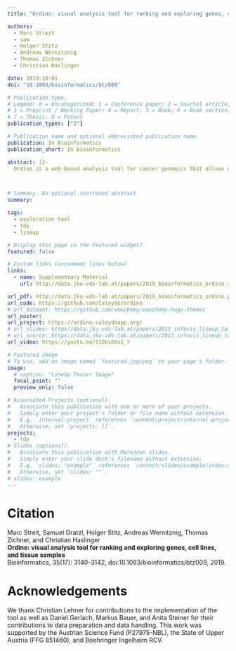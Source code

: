 ```yaml
---
title: "Ordino: visual analysis tool for ranking and exploring genes, cell lines, and tissue samples"

authors:
  - Marc Streit
  - sam
  - Holger Stitz
  - Andreas Wernitznig
  - Thomas Zichner
  - Christian Haslinger

date: 2019-10-01
doi: "10.1093/bioinformatics/btz009"

# Publication type.
# Legend: 0 = Uncategorized; 1 = Conference paper; 2 = Journal article;
# 3 = Preprint / Working Paper; 4 = Report; 5 = Book; 6 = Book section;
# 7 = Thesis; 8 = Patent
publication_types: ["2"]

# Publication name and optional abbreviated publication name.
publication: In Bioinformatics
publication_short: In Bioinformatics

abstract: |2-
  Ordino is a web-based analysis tool for cancer genomics that allows users to flexibly rank, filter and explore genes, cell lines and tissue samples based on pre-loaded data, including The Cancer Genome Atlas, the Cancer Cell Line Encyclopedia and manually uploaded information. Interactive tabular data visualization that facilitates the user-driven prioritization process forms a core component of Ordino. Detail views of selected items complement the exploration. Findings can be stored, shared and reproduced via the integrated session management.



# Summary. An optional shortened abstract.
summary:

tags:
  - exploration tool
  - tdp
  - lineup

# Display this page in the Featured widget?
featured: false

# Custom links (uncomment lines below)
links:
  - name: Supplementary Material
    url: http://data.jku-vds-lab.at/papers/2019_bioinformatics_ordino_supplement.pdf

url_pdf: http://data.jku-vds-lab.at/papers/2019_bioinformatics_ordino.pdf
url_code: https://github.com/Caleydo/ordino
# url_dataset: https://github.com/wowchemy/wowchemy-hugo-themes
url_poster:
url_project: https://ordino.caleydoapp.org/
# url_slides: https//data.jku-vds-lab.at/papers/2013_infovis_lineup_talk.pdf
# url_source: https://data.jku-vds-lab.at/papers/2013_infovis_lineup_talk.pptx
url_video: https://youtu.be/TIDUsEOsI_Y

# Featured image
# To use, add an image named `featured.jpg/png` to your page's folder.
image:
  # caption: "LineUp Teaser Image"
  focal_point: ""
  preview_only: false

# Associated Projects (optional).
#   Associate this publication with one or more of your projects.
#   Simply enter your project's folder or file name without extension.
#   E.g. `internal-project` references `content/project/internal-project/index.md`.
#   Otherwise, set `projects: []`.
projects:
  - tdp
# Slides (optional).
#   Associate this publication with Markdown slides.
#   Simply enter your slide deck's filename without extension.
#   E.g. `slides: "example"` references `content/slides/example/index.md`.
#   Otherwise, set `slides: ""`.
# slides: example
---
```


# Citation

Marc Streit, Samuel Gratzl, Holger Stitz, Andreas Wernitznig, Thomas Zichner, and Christian Haslinger  <br>
**Ordino: visual analysis tool for ranking and exploring genes, cell lines, and tissue samples** <br>
Bioinformatics, 35(17): 3140-3142, doi:10.1093/bioinformatics/btz009, 2019.


# Acknowledgements

We thank Christian Lehner for contributions to the implementation of the tool as well as Daniel Gerlach, Markus Bauer, and Anita Steiner for their contributions to data preparation and data handling. This work was supported by the Austrian Science Fund (P27975-NBL), the State of Upper Austria (FFG 851460), and Boehringer Ingelheim RCV.